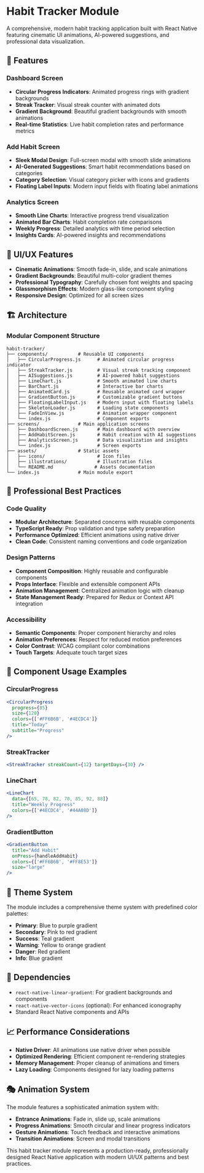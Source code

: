 # Habit Tracker Module

A comprehensive, modern habit tracking application built with React Native featuring cinematic UI animations, AI-powered suggestions, and professional data visualization.

## 🎯 Features

### Dashboard Screen

- **Circular Progress Indicators**: Animated progress rings with gradient backgrounds
- **Streak Tracker**: Visual streak counter with animated dots
- **Gradient Background**: Beautiful gradient backgrounds with smooth animations
- **Real-time Statistics**: Live habit completion rates and performance metrics

### Add Habit Screen

- **Sleek Modal Design**: Full-screen modal with smooth slide animations
- **AI-Generated Suggestions**: Smart habit recommendations based on categories
- **Category Selection**: Visual category picker with icons and gradients
- **Floating Label Inputs**: Modern input fields with floating label animations

### Analytics Screen

- **Smooth Line Charts**: Interactive progress trend visualization
- **Animated Bar Charts**: Habit completion rate comparisons
- **Weekly Progress**: Detailed analytics with time period selection
- **Insights Cards**: AI-powered insights and recommendations

## 🎨 UI/UX Features

- **Cinematic Animations**: Smooth fade-in, slide, and scale animations
- **Gradient Backgrounds**: Beautiful multi-color gradient themes
- **Professional Typography**: Carefully chosen font weights and spacing
- **Glassmorphism Effects**: Modern glass-like component styling
- **Responsive Design**: Optimized for all screen sizes

## 🏗️ Architecture

### Modular Component Structure

```
habit-tracker/
├── components/           # Reusable UI components
│   ├── CircularProgress.js      # Animated circular progress indicator
│   ├── StreakTracker.js         # Visual streak tracking component
│   ├── AISuggestions.js         # AI-powered habit suggestions
│   ├── LineChart.js             # Smooth animated line charts
│   ├── BarChart.js              # Interactive bar charts
│   ├── AnimatedCard.js          # Reusable animated card wrapper
│   ├── GradientButton.js        # Customizable gradient buttons
│   ├── FloatingLabelInput.js    # Modern input with floating labels
│   ├── SkeletonLoader.js        # Loading state components
│   ├── FadeInView.js            # Animation wrapper component
│   └── index.js                 # Component exports
├── screens/              # Main application screens
│   ├── DashboardScreen.js       # Main dashboard with overview
│   ├── AddHabitScreen.js        # Habit creation with AI suggestions
│   ├── AnalyticsScreen.js       # Data visualization and insights
│   └── index.js                 # Screen exports
├── assets/               # Static assets
│   ├── icons/                   # Icon files
│   ├── illustrations/           # Illustration files
│   └── README.md               # Assets documentation
└── index.js              # Main module export
```

## 🚀 Professional Best Practices

### Code Quality

- **Modular Architecture**: Separated concerns with reusable components
- **TypeScript Ready**: Prop validation and type safety preparation
- **Performance Optimized**: Efficient animations using native driver
- **Clean Code**: Consistent naming conventions and code organization

### Design Patterns

- **Component Composition**: Highly reusable and configurable components
- **Props Interface**: Flexible and extensible component APIs
- **Animation Management**: Centralized animation logic with cleanup
- **State Management Ready**: Prepared for Redux or Context API integration

### Accessibility

- **Semantic Components**: Proper component hierarchy and roles
- **Animation Preferences**: Respect for reduced motion preferences
- **Color Contrast**: WCAG compliant color combinations
- **Touch Targets**: Adequate touch target sizes

## 📱 Component Usage Examples

### CircularProgress

```jsx
<CircularProgress
  progress={85}
  size={120}
  colors={['#FF6B6B', '#4ECDC4']}
  title="Today"
  subtitle="Progress"
/>
```

### StreakTracker

```jsx
<StreakTracker streakCount={12} targetDays={30} />
```

### LineChart

```jsx
<LineChart
  data={[65, 78, 82, 70, 85, 92, 88]}
  title="Weekly Progress"
  colors={['#4ECDC4', '#44A08D']}
/>
```

### GradientButton

```jsx
<GradientButton
  title="Add Habit"
  onPress={handleAddHabit}
  colors={['#FF6B6B', '#FF8E53']}
  size="large"
/>
```

## 🎨 Theme System

The module includes a comprehensive theme system with predefined color palettes:

- **Primary**: Blue to purple gradient
- **Secondary**: Pink to red gradient
- **Success**: Teal gradient
- **Warning**: Yellow to orange gradient
- **Danger**: Red gradient
- **Info**: Blue gradient

## 🔧 Dependencies

- `react-native-linear-gradient`: For gradient backgrounds and components
- `react-native-vector-icons` (optional): For enhanced iconography
- Standard React Native components and APIs

## 📈 Performance Considerations

- **Native Driver**: All animations use native driver when possible
- **Optimized Rendering**: Efficient component re-rendering strategies
- **Memory Management**: Proper cleanup of animations and timers
- **Lazy Loading**: Components designed for lazy loading patterns

## 🎭 Animation System

The module features a sophisticated animation system with:

- **Entrance Animations**: Fade in, slide up, scale animations
- **Progress Animations**: Smooth circular and linear progress indicators
- **Gesture Animations**: Touch feedback and interactive animations
- **Transition Animations**: Screen and modal transitions

This habit tracker module represents a production-ready, professionally designed React Native application with modern UI/UX patterns and best practices.
